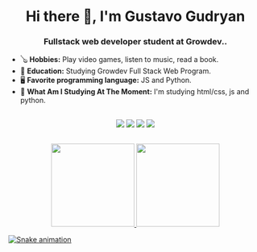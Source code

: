 <div align="center">
  <h1 align="center">Hi there 👋, I'm Gustavo Gudryan</h1>
  <h3 align="center">Fullstack web developer student at Growdev..</h3>
</div>

  - 🪕 <strong>Hobbies:</strong> Play video games, listen to music, read a book.
  - 🎒 <strong>Education:</strong> Studying Growdev Full Stack Web Program.
  - 🖥️ <strong>Favorite programming language:</strong> JS and Python.
  - 📖 <strong>What Am I Studying At The Moment:</strong> I'm studying html/css, js and python.

##

<div align="center"> 
  <a href="http://api.whatsapp.com/send?1=pt_BR&phone=5551998292730" target="_blank"><img src="https://img.shields.io/badge/WhatsApp-25D366?style=for-the-badge&logo=whatsapp&logoColor=white" target="_blank"></a>
  <a href="https://www.instagram.com/gustavogudryan/" target="_blank"><img src="https://img.shields.io/badge/-Instagram-%23E4405F?style=for-the-badge&logo=instagram&logoColor=white" target="_blank"></a>
  <a href = "mailto:gustavo.gudryan.s@gmail.com"><img src="https://img.shields.io/badge/Gmail-D14836?style=for-the-badge&logo=gmail&logoColor=white" target="_blank"></a>
  <a href="https://www.linkedin.com/in/gustavo-gudryan-07894520b/" target="_blank"><img src="https://img.shields.io/badge/-LinkedIn-%230077B5?style=for-the-badge&logo=linkedin&logoColor=white" target="_blank"></a>
</div>

##
  
<div align="center">
  <a href="https://github.com/gustavogudryan">
  <img height="165em" src="https://github-readme-stats.vercel.app/api?username=gustavogudryan&show_icons=true&theme=city_lights&include_all_commits=true&count_private=true"/>
  <img height="165em" src="https://github-readme-stats.vercel.app/api/top-langs/?username=gustavogudryan&layout=compact&langs_count=7&theme=city_lights"/>
</div>

![Snake animation](https://github.com/gustavogudryan/gustavogudryan/blob/output/github-contribution-grid-snake.svg)
